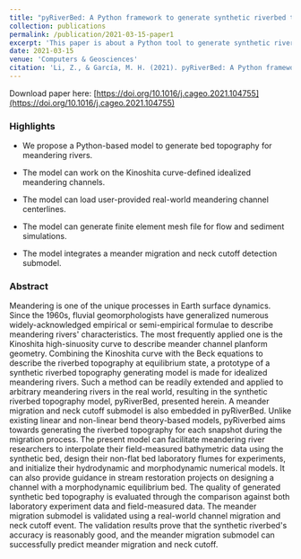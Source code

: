 ```yaml
---
title: "pyRiverBed: A Python framework to generate synthetic riverbed topography of constant-width meandering rivers"
collection: publications
permalink: /publication/2021-03-15-paper1
excerpt: 'This paper is about a Python tool to generate synthetic riverbed topography of constant-width meandering rivers'
date: 2021-03-15
venue: 'Computers & Geosciences'
citation: 'Li, Z., & García, M. H. (2021). pyRiverBed: A Python framework to generate synthetic riverbed topography of constant-width meandering rivers. Computers & Geosciences. doi: https://doi.org/10.1016/j.cageo.2021.104755'
---
```


Download paper here: [https://doi.org/10.1016/j.cageo.2021.104755](https://doi.org/10.1016/j.cageo.2021.104755)

### Highlights

* We propose a Python-based model to generate bed topography for meandering rivers.

* The model can work on the Kinoshita curve-defined idealized meandering channels.

* The model can load user-provided real-world meandering channel centerlines.

* The model can generate finite element mesh file for flow and sediment simulations.

* The model integrates a meander migration and neck cutoff detection submodel.

### Abstract

Meandering is one of the unique processes in Earth surface dynamics. Since the 1960s, fluvial geomorphologists have generalized numerous widely-acknowledged empirical or semi-empirical formulae to describe meandering rivers' characteristics. The most frequently applied one is the Kinoshita high-sinuosity curve to describe meander channel planform geometry. Combining the Kinoshita curve with the Beck equations to describe the riverbed topography at equilibrium state, a prototype of a synthetic riverbed topography generating model is made for idealized meandering rivers. Such a method can be readily extended and applied to arbitrary meandering rivers in the real world, resulting in the synthetic riverbed topography model, pyRiverBed, presented herein. A meander migration and neck cutoff submodel is also embedded in pyRiverBed. Unlike existing linear and non-linear bend theory-based models, pyRiverbed aims towards generating the riverbed topography for each snapshot during the migration process. The present model can facilitate meandering river researchers to interpolate their field-measured bathymetric data using the synthetic bed, design their non-flat bed laboratory flumes for experiments, and initialize their hydrodynamic and morphodynamic numerical models. It can also provide guidance in stream restoration projects on designing a channel with a morphodynamic equilibrium bed. The quality of generated synthetic bed topography is evaluated through the comparison against both laboratory experiment data and field-measured data. The meander migration submodel is validated using a real-world channel migration and neck cutoff event. The validation results prove that the synthetic riverbed's accuracy is reasonably good, and the meander migration submodel can successfully predict meander migration and neck cutoff.